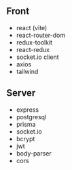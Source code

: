 ## Front

- react (vite)
- react-router-dom
- redux-toolkit
- react-redux
- socket.io client
- axios
- tailwind

## Server

- express
- postgresql
- prisma
- socket.io
- bcrypt
- jwt
- body-parser
- cors
